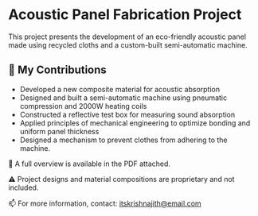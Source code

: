 # Acoustic Panel Fabrication Project

This project presents the development of an eco-friendly acoustic panel made using recycled cloths and a custom-built semi-automatic machine.

## 🔧 My Contributions
- Developed a new composite material for acoustic absorption
- Designed and built a semi-automatic machine using pneumatic compression and 2000W heating coils
- Constructed a reflective test box for measuring sound absorption
- Applied principles of mechanical engineering to optimize bonding and uniform panel thickness
- Designed a mechanism to prevent clothes from adhering to the machine.

📄 A full overview is available in the PDF attached.

⚠️ Project designs and material compositions are proprietary and not included.

📫 For more information, contact: itskrishnajith@email.com
